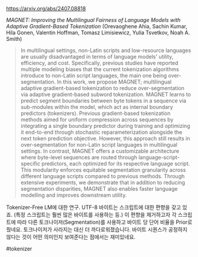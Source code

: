 https://arxiv.org/abs/2407.08818

*MAGNET: Improving the Multilingual Fairness of Language Models with Adaptive Gradient-Based Tokenization* (Orevaoghene Ahia, Sachin Kumar, Hila Gonen, Valentin Hoffman, Tomasz Limisiewicz, Yulia Tsvetkov, Noah A. Smith)

> In multilingual settings, non-Latin scripts and low-resource languages are usually disadvantaged in terms of language models' utility, efficiency, and cost. Specifically, previous studies have reported multiple modeling biases that the current tokenization algorithms introduce to non-Latin script languages, the main one being over-segmentation. In this work, we propose MAGNET; multilingual adaptive gradient-based tokenization to reduce over-segmentation via adaptive gradient-based subword tokenization. MAGNET learns to predict segment boundaries between byte tokens in a sequence via sub-modules within the model, which act as internal boundary predictors (tokenizers). Previous gradient-based tokenization methods aimed for uniform compression across sequences by integrating a single boundary predictor during training and optimizing it end-to-end through stochastic reparameterization alongside the next token prediction objective. However, this approach still results in over-segmentation for non-Latin script languages in multilingual settings. In contrast, MAGNET offers a customizable architecture where byte-level sequences are routed through language-script-specific predictors, each optimized for its respective language script. This modularity enforces equitable segmentation granularity across different language scripts compared to previous methods. Through extensive experiments, we demonstrate that in addition to reducing segmentation disparities, MAGNET also enables faster language modelling and improves downstream utility.

Tokenizer-Free LM에 대한 연구. UTF-8 바이트는 스크립트에 대한 편향을 갖고 있죠. (특정 스크립트는 훨씬 많은 바이트를 사용하는 등.) 이 편향을 제거하고자 각 스크립트에 따라 다른 토크나이저(Segmentation)를 사용하고 바이트 당 단어 비율을 Prior로 줬네요. 토크나이저가 사라지는 대신 더 까다로워졌습니다. 바이트 시퀀스가 공정하지 않다는 것이 어떤 의미인지 보여준다는 점에서는 재미있네요.

#tokenizer 